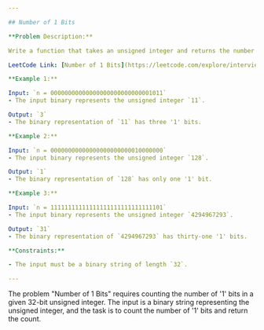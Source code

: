 ```yaml
---

## Number of 1 Bits

**Problem Description:**

Write a function that takes an unsigned integer and returns the number of '1' bits it has (also known as the Hamming weight).

LeetCode Link: [Number of 1 Bits](https://leetcode.com/explore/interview/card/top-interview-questions-easy/99/others/565/)

**Example 1:**

Input: `n = 00000000000000000000000000001011`
- The input binary represents the unsigned integer `11`.

Output: `3`
- The binary representation of `11` has three '1' bits.

**Example 2:**

Input: `n = 00000000000000000000000010000000`
- The input binary represents the unsigned integer `128`.

Output: `1`
- The binary representation of `128` has only one '1' bit.

**Example 3:**

Input: `n = 11111111111111111111111111111101`
- The input binary represents the unsigned integer `4294967293`.

Output: `31`
- The binary representation of `4294967293` has thirty-one '1' bits.

**Constraints:**

- The input must be a binary string of length `32`.

---
```


The problem "Number of 1 Bits" requires counting the number of '1' bits in a given 32-bit unsigned integer. The input is a binary string representing the unsigned integer, and the task is to count the number of '1' bits and return the count.
